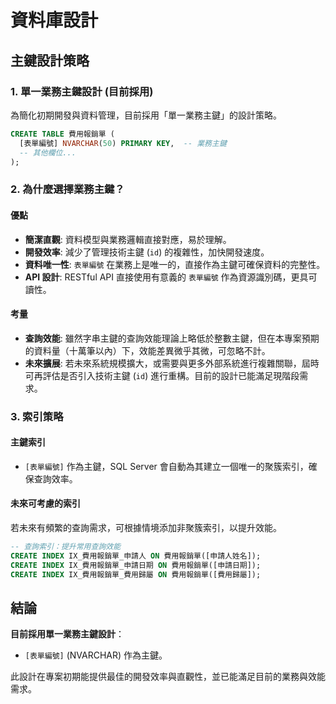 # 資料庫設計

## 主鍵設計策略

### 1. 單一業務主鍵設計 (目前採用)

為簡化初期開發與資料管理，目前採用「單一業務主鍵」的設計策略。

```sql
CREATE TABLE 費用報銷單 (
  [表單編號] NVARCHAR(50) PRIMARY KEY,  -- 業務主鍵
  -- 其他欄位...
);
```

### 2. 為什麼選擇業務主鍵？

#### **優點**

- **簡潔直觀**: 資料模型與業務邏輯直接對應，易於理解。
- **開發效率**: 減少了管理技術主鍵 (`id`) 的複雜性，加快開發速度。
- **資料唯一性**: `表單編號` 在業務上是唯一的，直接作為主鍵可確保資料的完整性。
- **API 設計**: RESTful API 直接使用有意義的 `表單編號` 作為資源識別碼，更具可讀性。

#### **考量**

- **查詢效能**: 雖然字串主鍵的查詢效能理論上略低於整數主鍵，但在本專案預期的資料量（十萬筆以內）下，效能差異微乎其微，可忽略不計。
- **未來擴展**: 若未來系統規模擴大，或需要與更多外部系統進行複雜關聯，屆時可再評估是否引入技術主鍵 (`id`) 進行重構。目前的設計已能滿足現階段需求。

### 3. 索引策略

#### **主鍵索引**

- `[表單編號]` 作為主鍵，SQL Server 會自動為其建立一個唯一的聚簇索引，確保查詢效率。

#### **未來可考慮的索引**

若未來有頻繁的查詢需求，可根據情境添加非聚簇索引，以提升效能。

```sql
-- 查詢索引：提升常用查詢效能
CREATE INDEX IX_費用報銷單_申請人 ON 費用報銷單([申請人姓名]);
CREATE INDEX IX_費用報銷單_申請日期 ON 費用報銷單([申請日期]);
CREATE INDEX IX_費用報銷單_費用歸屬 ON 費用報銷單([費用歸屬]);
```

## 結論

**目前採用單一業務主鍵設計**：

- `[表單編號]` (NVARCHAR) 作為主鍵。

此設計在專案初期能提供最佳的開發效率與直觀性，並已能滿足目前的業務與效能需求。
